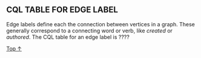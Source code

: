 ## CQL TABLE FOR EDGE LABEL ##

Edge labels define each the connection between vertices in a graph. These generally correspond to a connecting word or verb, like _created_ or _authored_. The CQL table for an edge label is ????

[Top &#8593;](#sections)
